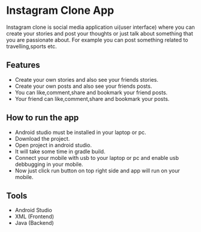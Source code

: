 # Instagram Clone App
Instagram clone is social media application ui(user interface) where you can create your stories and post your thoughts or just talk about something that you are passionate about. For example you can post something related to travelling,sports etc.

## Features
- Create your own stories and also see your friends stories.
- Create your own posts and also see your friends posts.
- You can like,comment,share and bookmark your friend posts.
- Your friend can like,comment,share and bookmark your posts.

## How to run the app
- Android studio must be installed in your laptop or pc.
- Download the project.
- Open project in android studio.
- It will take some time in gradle build.
- Connect your mobile with usb to your laptop or pc and enable usb debbugging in your mobile.
- Now just click run button on top right side and app will run on your mobile.

## Tools
- Android Studio
- XML (Frontend)
- Java (Backend)
